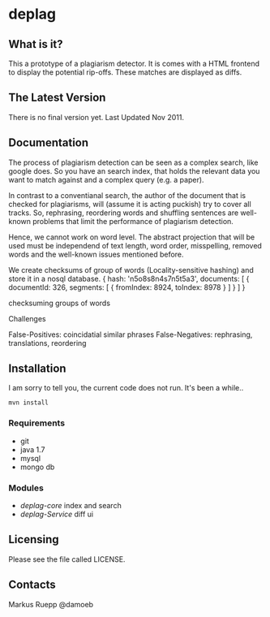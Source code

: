 deplag
==========================

What is it?
-----------

This a prototype of a plagiarism detector.  It is comes with a HTML frontend to display the potential rip-offs. These matches are displayed as diffs. 

The Latest Version
------------------
There is no final version yet. Last Updated Nov 2011.


Documentation
------------
The process of plagiarism detection can be seen as a complex search, like google does. So you have an search index, that holds the relevant data you want to match against and a complex query (e.g. a paper). 

In contrast to a conventianal search, the author of the document that is checked for plagiarisms, will (assume it is acting puckish) try to cover all tracks. So, rephrasing, reordering words and shuffling sentences are well-known problems that limit the performance of plagiarism detection.

Hence, we cannot work on word level. The abstract projection that will be used must be independend of text length, word order, misspelling, removed words and the well-known issues mentioned before. 

We create checksums of group of words (Locality-sensitive hashing) and store it in a nosql database.
    {
        hash: 'n5o8s8n4s7n5t5a3',
        documents: [
            {
                documentId: 326,
                segments: [
                    {
                        fromIndex: 8924,
                        toIndex: 8978
                    }
                ]
            }
        ]
    }


checksuming groups of words


Challenges

False-Positives: coincidatial similar phrases
False-Negatives: rephrasing, translations, reordering



Installation
------------
I am sorry to tell you, the current code does not run. It's been a while..

    mvn install

### Requirements
* git
* java 1.7
* mysql
* mongo db

### Modules
* *deplag-core* index and search
* *deplag-Service* diff ui


Licensing
------------

Please see the file called LICENSE.

Contacts
--------
Markus Ruepp @damoeb
